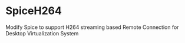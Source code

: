 # SpiceH264
Modify Spice to support H264 streaming based Remote Connection for Desktop Virtualization System

